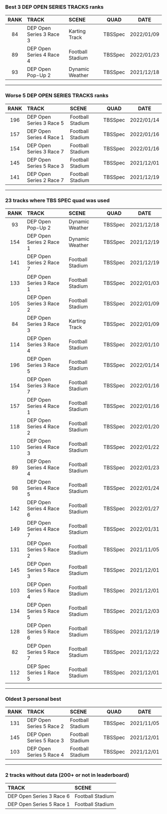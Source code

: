 ### Best 3 DEP OPEN SERIES TRACKS ranks
|RANK|TRACK|SCENE|QUAD|DATE|
|:---:|:---|:---|:---:|:---:|
|84|DEP Open Series 3 Race 3|Karting Track|TBSSpec|2022/01/09|
|89|DEP Open Series 4 Race 4|Football Stadium|TBSSpec|2022/01/23|
|93|DEP Open Pop-Up 2|Dynamic Weather|TBSSpec|2021/12/18|
---
### Worse 5 DEP OPEN SERIES TRACKS ranks
|RANK|TRACK|SCENE|QUAD|DATE|
|:---:|:---|:---|:---:|:---:|
|196|DEP Open Series 3 Race 5|Football Stadium|TBSSpec|2022/01/14|
|157|DEP Open Series 4 Race 1|Football Stadium|TBSSpec|2022/01/16|
|154|DEP Open Series 3 Race 7|Football Stadium|TBSSpec|2022/01/16|
|145|DEP Open Series 5 Race 3|Football Stadium|TBSSpec|2021/12/01|
|141|DEP Open Series 2 Race 7|Football Stadium|TBSSpec|2021/12/19|
---
### 23 tracks where TBS SPEC quad was used
|RANK|TRACK|SCENE|QUAD|DATE|
|:---:|:---|:---|:---:|:---:|
|93|DEP Open Pop-Up 2|Dynamic Weather|TBSSpec|2021/12/18|
|154|DEP Open Series 2 Race 1|Dynamic Weather|TBSSpec|2021/12/19|
|141|DEP Open Series 2 Race 7|Football Stadium|TBSSpec|2021/12/19|
|133|DEP Open Series 3 Race 1|Football Stadium|TBSSpec|2022/01/03|
|105|DEP Open Series 3 Race 2|Football Stadium|TBSSpec|2022/01/09|
|84|DEP Open Series 3 Race 3|Karting Track|TBSSpec|2022/01/09|
|114|DEP Open Series 3 Race 4|Football Stadium|TBSSpec|2022/01/10|
|196|DEP Open Series 3 Race 5|Football Stadium|TBSSpec|2022/01/14|
|154|DEP Open Series 3 Race 7|Football Stadium|TBSSpec|2022/01/16|
|157|DEP Open Series 4 Race 1|Football Stadium|TBSSpec|2022/01/16|
|118|DEP Open Series 4 Race 2|Football Stadium|TBSSpec|2022/01/20|
|110|DEP Open Series 4 Race 3|Football Stadium|TBSSpec|2022/01/22|
|89|DEP Open Series 4 Race 4|Football Stadium|TBSSpec|2022/01/23|
|98|DEP Open Series 4 Race 5|Football Stadium|TBSSpec|2022/01/24|
|142|DEP Open Series 4 Race 6|Football Stadium|TBSSpec|2022/01/27|
|149|DEP Open Series 4 Race 7|Football Stadium|TBSSpec|2022/01/31|
|131|DEP Open Series 5 Race 2|Football Stadium|TBSSpec|2021/11/05|
|145|DEP Open Series 5 Race 3|Football Stadium|TBSSpec|2021/12/01|
|103|DEP Open Series 5 Race 4|Football Stadium|TBSSpec|2021/12/01|
|134|DEP Open Series 5 Race 5|Football Stadium|TBSSpec|2021/12/03|
|128|DEP Open Series 5 Race 6|Football Stadium|TBSSpec|2021/12/19|
|82|DEP Open Series 5 Race 7|Football Stadium|TBSSpec|2021/12/22|
|112|DEP Spec Series 1 Race 5|Football Stadium|TBSSpec|2021/12/01|
---
### Oldest 3 personal best
|RANK|TRACK|SCENE|QUAD|DATE|
|:---:|:---|:---|:---:|:---:|
|131|DEP Open Series 5 Race 2|Football Stadium|TBSSpec|2021/11/05|
|145|DEP Open Series 5 Race 3|Football Stadium|TBSSpec|2021/12/01|
|103|DEP Open Series 5 Race 4|Football Stadium|TBSSpec|2021/12/01|
---
### 2 tracks without data (200+ or not in leaderboard)
|TRACK|SCENE|
|:---|:---|
|DEP Open Series 3 Race 6|Football Stadium|
|DEP Open Series 5 Race 1|Football Stadium|

